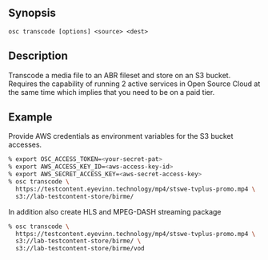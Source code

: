 ## Synopsis

```
osc transcode [options] <source> <dest>
```

## Description

Transcode a media file to an ABR fileset and store on an S3 bucket. Requires the capability of running 2 active services in Open Source Cloud at the same time which implies that you need to be on a paid tier.

## Example

Provide AWS credentials as environment variables for the S3 bucket accesses.

```bash
% export OSC_ACCESS_TOKEN=<your-secret-pat>
% export AWS_ACCESS_KEY_ID=<aws-access-key-id>
% export AWS_SECRET_ACCESS_KEY=<aws-secret-access-key>
% osc transcode \
  https://testcontent.eyevinn.technology/mp4/stswe-tvplus-promo.mp4 \
  s3://lab-testcontent-store/birme/
```

In addition also create HLS and MPEG-DASH streaming package

```bash
% osc transcode \
  https://testcontent.eyevinn.technology/mp4/stswe-tvplus-promo.mp4 \
  s3://lab-testcontent-store/birme/ \
  s3://lab-testcontent-store/birme/vod
```